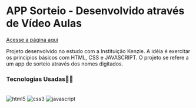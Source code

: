 # APP Sorteio - Desenvolvido através de Vídeo Aulas 

[Acesse a página aqui](https://sortearnomes.netlify.app/)

Projeto desenvolvido no estudo com a Instituição Kenzie.
A idéia é exercitar os principios básicos com HTML, CSS e JAVASCRIPT. O projeto se refere a um app de sorteio através dos nomes digitados.

### Tecnologias Usadas👩‍💻

<div style="display: inline_block"><br/>
<img align="center" alt="html5" src="https://img.shields.io/badge/HTML5-E34F26?style=for-the-badge&logo=html5&logoColor=white"/>
<img align="center" alt="css3" src="https://img.shields.io/badge/CSS3-1572B6?style=for-the-badge&logo=css3&logoColor=white"/>
<img align="center" alt="javascript" src="https://img.shields.io/badge/JavaScript-F7DF1E?style=for-the-badge&logo=javascript&logoColor=black"/>
</div>
